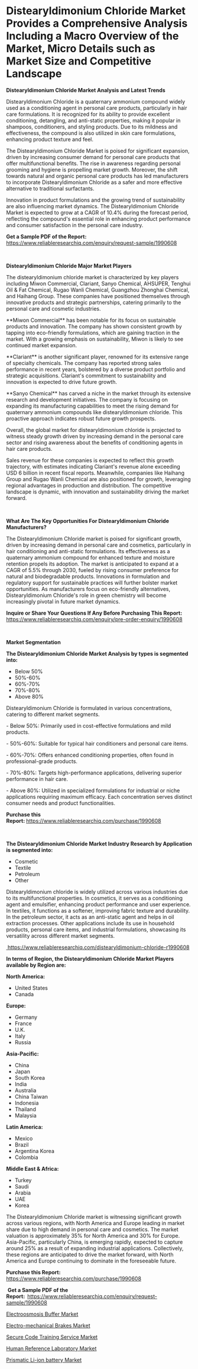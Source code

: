 <p><h1>Distearyldimonium Chloride Market Provides a Comprehensive Analysis Including a Macro Overview of the Market, Micro Details such as Market Size and Competitive Landscape</h1></p><p><strong>Distearyldimonium Chloride Market Analysis and Latest Trends</strong></p>
<p><p>Distearyldimonium Chloride is a quaternary ammonium compound widely used as a conditioning agent in personal care products, particularly in hair care formulations. It is recognized for its ability to provide excellent conditioning, detangling, and anti-static properties, making it popular in shampoos, conditioners, and styling products. Due to its mildness and effectiveness, the compound is also utilized in skin care formulations, enhancing product texture and feel.</p><p>The Distearyldimonium Chloride Market is poised for significant expansion, driven by increasing consumer demand for personal care products that offer multifunctional benefits. The rise in awareness regarding personal grooming and hygiene is propelling market growth. Moreover, the shift towards natural and organic personal care products has led manufacturers to incorporate Distearyldimonium Chloride as a safer and more effective alternative to traditional surfactants.</p><p>Innovation in product formulations and the growing trend of sustainability are also influencing market dynamics. The Distearyldimonium Chloride Market is expected to grow at a CAGR of 10.4% during the forecast period, reflecting the compound's essential role in enhancing product performance and consumer satisfaction in the personal care industry.</p></p>
<p><strong>Get a Sample PDF of the Report:&nbsp;</strong> <a href="https://www.reliableresearchiq.com/enquiry/request-sample/1990608?utm_campaign=1159&utm_medium=2&utm_source=Github&utm_content=ia&utm_term=30012025&utm_id=distearyldimonium-chloride">https://www.reliableresearchiq.com/enquiry/request-sample/1990608</a></p>
<p>&nbsp;</p>
<p><strong>Distearyldimonium Chloride Major Market Players</strong></p>
<p><p>The distearyldimonium chloride market is characterized by key players including Miwon Commercial, Clariant, Sanyo Chemical, AHSUPER, Tenghui Oil & Fat Chemical, Rugao Wanli Chemical, Guangzhou Zhonghai Chemical, and Haihang Group. These companies have positioned themselves through innovative products and strategic partnerships, catering primarily to the personal care and cosmetic industries.</p><p>**Miwon Commercial** has been notable for its focus on sustainable products and innovation. The company has shown consistent growth by tapping into eco-friendly formulations, which are gaining traction in the market. With a growing emphasis on sustainability, Miwon is likely to see continued market expansion.</p><p>**Clariant** is another significant player, renowned for its extensive range of specialty chemicals. The company has reported strong sales performance in recent years, bolstered by a diverse product portfolio and strategic acquisitions. Clariant's commitment to sustainability and innovation is expected to drive future growth.</p><p>**Sanyo Chemical** has carved a niche in the market through its extensive research and development initiatives. The company is focusing on expanding its manufacturing capabilities to meet the rising demand for quaternary ammonium compounds like distearyldimonium chloride. This proactive approach indicates robust future growth prospects.</p><p>Overall, the global market for distearyldimonium chloride is projected to witness steady growth driven by increasing demand in the personal care sector and rising awareness about the benefits of conditioning agents in hair care products.</p><p>Sales revenue for these companies is expected to reflect this growth trajectory, with estimates indicating Clariant's revenue alone exceeding USD 6 billion in recent fiscal reports. Meanwhile, companies like Haihang Group and Rugao Wanli Chemical are also positioned for growth, leveraging regional advantages in production and distribution. The competitive landscape is dynamic, with innovation and sustainability driving the market forward.</p></p>
<p>&nbsp;</p>
<p><strong>What Are The Key Opportunities For Distearyldimonium Chloride Manufacturers?</strong></p>
<p><p>The Distearyldimonium Chloride market is poised for significant growth, driven by increasing demand in personal care and cosmetics, particularly in hair conditioning and anti-static formulations. Its effectiveness as a quaternary ammonium compound for enhanced texture and moisture retention propels its adoption. The market is anticipated to expand at a CAGR of 5.5% through 2030, fueled by rising consumer preference for natural and biodegradable products. Innovations in formulation and regulatory support for sustainable practices will further bolster market opportunities. As manufacturers focus on eco-friendly alternatives, Distearyldimonium Chloride's role in green chemistry will become increasingly pivotal in future market dynamics.</p></p>
<p><strong>Inquire or Share Your Questions If Any Before Purchasing This Report:</strong> <a href="https://www.reliableresearchiq.com/enquiry/pre-order-enquiry/1990608?utm_campaign=1159&utm_medium=2&utm_source=Github&utm_content=ia&utm_term=30012025&utm_id=distearyldimonium-chloride">https://www.reliableresearchiq.com/enquiry/pre-order-enquiry/1990608</a></p>
<p>&nbsp;</p>
<p><strong>Market Segmentation</strong></p>
<p><strong>The Distearyldimonium Chloride Market Analysis by types is segmented into:</strong></p>
<p><ul><li>Below 50%</li><li>50%-60%</li><li>60%-70%</li><li>70%-80%</li><li>Above 80%</li></ul></p>
<p><p>Distearyldimonium Chloride is formulated in various concentrations, catering to different market segments. </p><p>- Below 50%: Primarily used in cost-effective formulations and mild products.  </p><p>- 50%-60%: Suitable for typical hair conditioners and personal care items.  </p><p>- 60%-70%: Offers enhanced conditioning properties, often found in professional-grade products.  </p><p>- 70%-80%: Targets high-performance applications, delivering superior performance in hair care.  </p><p>- Above 80%: Utilized in specialized formulations for industrial or niche applications requiring maximum efficacy. Each concentration serves distinct consumer needs and product functionalities.</p></p>
<p><strong>Purchase this Report:&nbsp;</strong><a href="https://www.reliableresearchiq.com/purchase/1990608?utm_campaign=1159&utm_medium=2&utm_source=Github&utm_content=ia&utm_term=30012025&utm_id=distearyldimonium-chloride">https://www.reliableresearchiq.com/purchase/1990608</a></p>
<p>&nbsp;</p>
<p><strong>The Distearyldimonium Chloride Market Industry Research by Application is segmented into:</strong></p>
<p><ul><li>Cosmetic</li><li>Textile</li><li>Petroleum</li><li>Other</li></ul></p>
<p><p>Distearyldimonium chloride is widely utilized across various industries due to its multifunctional properties. In cosmetics, it serves as a conditioning agent and emulsifier, enhancing product performance and user experience. In textiles, it functions as a softener, improving fabric texture and durability. In the petroleum sector, it acts as an anti-static agent and helps in oil extraction processes. Other applications include its use in household products, personal care items, and industrial formulations, showcasing its versatility across different market segments.</p></p>
<p><a href="https://www.reliableresearchiq.com/distearyldimonium-chloride-r1990608?utm_campaign=1159&utm_medium=2&utm_source=Github&utm_content=ia&utm_term=30012025&utm_id=distearyldimonium-chloride">&nbsp;https://www.reliableresearchiq.com/distearyldimonium-chloride-r1990608</a></p>
<p><strong>In terms of Region, the Distearyldimonium Chloride Market Players available by Region are:</strong></p>
<p>
    <p> <strong> North America: </strong>
        <ul>
            <li>United States</li>
            <li>Canada</li>
        </ul>
        </p> 
    <p> <strong> Europe: </strong>
        <ul>
            <li>Germany</li>
            <li>France</li>
            <li>U.K.</li>
            <li>Italy</li>
            <li>Russia</li>
        </ul>
        </p> 
    <p> <strong> Asia-Pacific: </strong>
        <ul>
            <li>China</li>
            <li>Japan</li>
            <li>South Korea</li>
            <li>India</li>
            <li>Australia</li>
            <li>China Taiwan</li>
            <li>Indonesia</li>
            <li>Thailand</li>
            <li>Malaysia</li>
        </ul>
        </p> 
    <p> <strong> Latin America: </strong>
        <ul>
            <li>Mexico</li>
            <li>Brazil</li>
            <li>Argentina Korea</li>
            <li>Colombia</li>
        </ul>
        </p> 
    <p> <strong> Middle East & Africa: </strong>
        <ul>
            <li>Turkey</li>
            <li>Saudi</li>
            <li>Arabia</li>
            <li>UAE</li>
            <li>Korea</li>
        </ul>
    </p>
    </p>
<p><p>The Distearyldimonium Chloride market is witnessing significant growth across various regions, with North America and Europe leading in market share due to high demand in personal care and cosmetics. The market valuation is approximately 35% for North America and 30% for Europe. Asia-Pacific, particularly China, is emerging rapidly, expected to capture around 25% as a result of expanding industrial applications. Collectively, these regions are anticipated to drive the market forward, with North America and Europe continuing to dominate in the foreseeable future.</p></p>
<p><strong>Purchase this Report: </strong><a href="https://www.reliableresearchiq.com/purchase/1990608?utm_campaign=1159&utm_medium=2&utm_source=Github&utm_content=ia&utm_term=30012025&utm_id=distearyldimonium-chloride">https://www.reliableresearchiq.com/purchase/1990608</a></p>
<p>&nbsp;<strong>Get a Sample PDF of the Report:&nbsp;&nbsp;</strong><a href="https://www.reliableresearchiq.com/enquiry/request-sample/1990608?utm_campaign=1159&utm_medium=2&utm_source=Github&utm_content=ia&utm_term=30012025&utm_id=distearyldimonium-chloride">https://www.reliableresearchiq.com/enquiry/request-sample/1990608</a></p>
<p><strong></strong></p>
<p><p><a href="https://www.linkedin.com/pulse/examining-electroosmosis-buffer-market-manufacturing-segments-qsmkc?utm_campaign=1159&utm_medium=2&utm_source=Github&utm_content=ia&utm_term=30012025&utm_id=distearyldimonium-chloride">Electroosmosis Buffer Market</a></p><p><a href="https://www.linkedin.com/pulse/electro-mechanical-brakesmarkets-115-cagr-analysis-projecting-bexoe?utm_campaign=1159&utm_medium=2&utm_source=Github&utm_content=ia&utm_term=30012025&utm_id=distearyldimonium-chloride">Electro-mechanical Brakes Market</a></p><p><a href="https://www.linkedin.com/pulse/global-secure-code-training-service-market-research-report-hnkkc?utm_campaign=1159&utm_medium=2&utm_source=Github&utm_content=ia&utm_term=30012025&utm_id=distearyldimonium-chloride">Secure Code Training Service Market</a></p><p><a href="https://www.linkedin.com/pulse/insights-human-reference-laboratory-market-from-2025-2032-4gaye?utm_campaign=1159&utm_medium=2&utm_source=Github&utm_content=ia&utm_term=30012025&utm_id=distearyldimonium-chloride">Human Reference Laboratory Market</a></p><p><a href="https://www.linkedin.com/pulse/prismatic-li-ion-battery-market-global-regional-analysis-drqpe?utm_campaign=1159&utm_medium=2&utm_source=Github&utm_content=ia&utm_term=30012025&utm_id=distearyldimonium-chloride">Prismatic Li-ion battery Market</a></p></p>